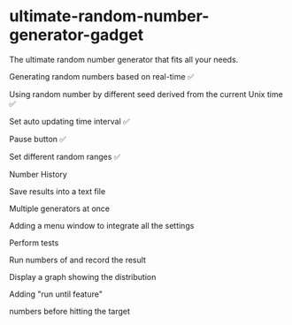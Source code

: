 # ultimate-random-number-generator-gadget
The ultimate random number generator that fits all your needs.

Generating random numbers based on real-time ✅

Using random number by different seed derived from the current Unix time ✅

Set auto updating time interval ✅

Pause button ✅

Set different random ranges ✅

Number History

Save results into a text file

Multiple generators at once

Adding a menu window to integrate all the settings

Perform tests

Run numbers of and record the result

Display a graph showing the distribution

Adding "run until feature"

numbers before hitting the target

